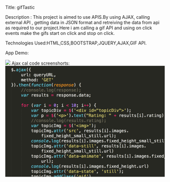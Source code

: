 Title: gifTastic

Description : This project is aimed  to use APIS.By using AJAX, calling external API , getting data in JSON format and retreiving the data from api as required to our project.Here i am calling a gif API and using on click events make the gifs start on click and stop on click.

Technologies Used:HTML,CSS,BOOTSTRAP,JQUERY,AJAX,GIF API.

App Demo:

<img src="./images/Mar-02-2018 21-58-27.gif">
Ajax cal code screenshorts:
<img src="./images/Screen Shot 2018-03-02 at 10.02.10 PM.png">

